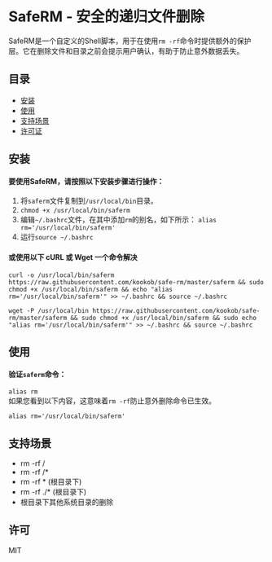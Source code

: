 # SafeRM - 安全的递归文件删除

SafeRM是一个自定义的Shell脚本，用于在使用`rm -rf`命令时提供额外的保护层。它在删除文件和目录之前会提示用户确认，有助于防止意外数据丢失。

## 目录

- [安装](#安装)
- [使用](#使用)
- [支持场景](#支持场景)
- [许可证](#许可证)

## 安装

#### 要使用SafeRM，请按照以下安装步骤进行操作：

1. 将`saferm`文件复制到`/usr/local/bin`目录。
2. `chmod +x /usr/local/bin/saferm`
3. 编辑`~/.bashrc`文件，在其中添加`rm`的别名，如下所示：
   `alias rm='/usr/local/bin/saferm'`
4. 运行`source ~/.bashrc`
#### 或使用以下 cURL 或 Wget 一个命令解决
```shell
curl -o /usr/local/bin/saferm https://raw.githubusercontent.com/kookob/safe-rm/master/saferm && sudo chmod +x /usr/local/bin/saferm && echo "alias rm='/usr/local/bin/saferm'" >> ~/.bashrc && source ~/.bashrc
```
```shell
wget -P /usr/local/bin https://raw.githubusercontent.com/kookob/safe-rm/master/saferm && sudo chmod +x /usr/local/bin/saferm && sudo echo "alias rm='/usr/local/bin/saferm'" >> ~/.bashrc && source ~/.bashrc
```


## 使用
#### 验证`saferm`命令：  
   `alias rm`  
   如果您看到以下内容，这意味着`rm -rf`防止意外删除命令已生效。
   ```shell
   alias rm='/usr/local/bin/saferm'
   ```
## 支持场景
- rm -rf /
- rm -rf /*
- rm -rf * (根目录下)
- rm -rf ./* (根目录下)
- 根目录下其他系统目录的删除

## 许可
MIT
